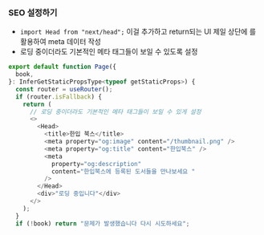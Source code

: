 ### SEO 설정하기

-   `import Head from "next/head";` 이걸 추가하고 return되는 UI 제일 상단에 <HEAD></HEAD>를 활용하여 meta 데이터 작성
-   로딩 중이더라도 기본적인 메타 태그들이 보일 수 있도록 설정

```js
export default function Page({
  book,
}: InferGetStaticPropsType<typeof getStaticProps>) {
  const router = useRouter();
  if (router.isFallback) {
    return (
      // 로딩 중이더라도 기본적인 메타 태그들이 보일 수 있게 설정
      <>
        <Head>
          <title>한입 북스</title>
          <meta property="og:image" content="/thumbnail.png" />
          <meta property="og:title" content="한입북스" />
          <meta
            property="og:description"
            content="한입북스에 등록된 도서들을 만나보세요 "
          />
        </Head>
        <div>"로딩 중입니다"</div>
      </>
    );
  }
  if (!book) return "문제가 발생했습니다 다시 시도하세요";
```
